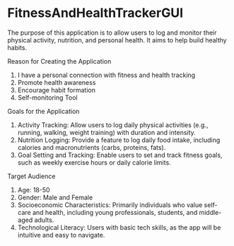 # FitnessAndHealthTrackerGUI
The purpose of this application is to allow users to log and monitor their physical activity, nutrition, and personal health. It aims to help build healthy habits.

Reason for Creating the Application
1.	I have a personal connection with fitness and health tracking 
2.	Promote health awareness
3.	Encourage habit formation
4.	Self-monitoring Tool

Goals for the Application
1.	Activity Tracking: Allow users to log daily physical activities (e.g., running, walking, weight training) with duration and intensity.
2.	Nutrition Logging: Provide a feature to log daily food intake, including calories and macronutrients (carbs, proteins, fats).
3.	Goal Setting and Tracking: Enable users to set and track fitness goals, such as weekly exercise hours or daily calorie limits.

Target Audience 
1.	Age: 18-50 
2.	Gender: Male and Female 
3.	Socioeconomic Characteristics: Primarily individuals who value self-care and health, including young professionals, students, and middle-aged adults.
4.	Technological Literacy: Users with basic tech skills, as the app will be intuitive and easy to navigate.

